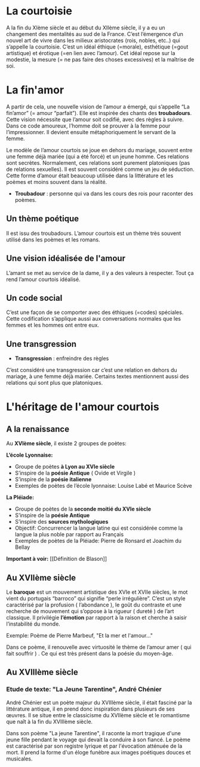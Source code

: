 # La courtoisie

A la fin du XIème siècle et au début du XIIème siècle, il y a eu un changement des mentalités au sud de la France. C’est l’émergence d’un nouvel art de vivre dans les milieux aristocrates (rois, nobles, etc..) qui s’appelle la courtoisie. C’est un idéal éthique (=morale), esthétique (=gout artistique) et érotique (=en lien avec l’amour). Cet idéal repose sur la modestie, la mesure (= ne pas faire des choses excessives) et la maîtrise de soi.
# La fin'amor

A partir de cela, une nouvelle vision de l’amour a émergé, qui s’appelle “La fin’amor” (= amour “parfait”). Elle est inspirée des chants des **troubadours**. Cette vision nécessite que l’amour soit codifié, avec des règles à suivre. Dans ce code amoureux, l’homme doit se prouver à la femme pour l’impressionner. Il devient ensuite métaphoriquement le servant de la femme. 

Le modèle de l’amour courtois se joue en dehors du mariage, souvent entre une femme déjà mariée (qui a été forcé) et un jeune homme. Ces relations sont secrètes. Normalement, ces relations sont purement platoniques (pas de relations sexuelles). Il est souvent considéré comme un jeu de séduction. Cette forme d’amour était beaucoup utilisée dans la littérature et les poèmes et moins souvent dans la réalité. 

- **Troubadour** : personne qui va dans les cours des rois pour raconter des poèmes.
## Un thème poétique

Il est issu des troubadours. L’amour courtois est un thème très souvent utilisé dans les poèmes et les romans.
## Une vision idéalisée de l'amour

L’amant se met au service de la dame, il y a des valeurs à respecter. Tout ça rend l’amour courtois idéalisé.
## Un code social

C’est une façon de se comporter avec des éthiques (=codes) spéciales. Cette codification s’applique aussi aux conversations normales que les femmes et les hommes ont entre eux.
## Une transgression

- **Transgression** : enfreindre des règles

C’est considéré une transgression car c’est une relation en dehors du mariage, à une femme déjà mariée. Certains textes mentionnent aussi des relations qui sont plus que platoniques.
# L'héritage de l'amour courtois
## A la renaissance

Au **XVIème siècle**, il existe 2 groupes de poètes:

**L’école Lyonnaise:**

- Groupe de poètes **à Lyon au XVIe siècle**
- S’inspire de la **poésie Antique** ( Ovide et Virgile )
- S’inspire de la **poésie italienne** 
- Exemples de poètes de l’école lyonnaise: Louise Labé et Maurice Scève

**La Pléiade:**

- Groupe de poètes de la **seconde moitié du XVIe siècle**
- S’inspire de la **poésie Antique**
- S’inspire des **sources mythologiques**
- Objectif: Concurrencer la langue latine qui est considérée comme la langue la plus noble par rapport au Français
- Exemples de poètes de la Pléiade: Pierre de Ronsard et Joachim du Bellay

**Important à voir:** [[Définition de Blason]]
## Au XVIIème siècle

Le **baroque** est un mouvement artistique des XVIe et XVIIe siècles, le mot vient du portugais “barroco” qui signifie “perle irrégulière”. C’est un style caractérisé par la profusion ( l’abondance ), le goût du contraste et une recherche de mouvement qui s’oppose à la rigueur ( dureté ) de l’art classique.
Il privilégie **l’émotion** par rapport à la raison et cherche à saisir l’instabilité du monde.

Exemple: Poème de Pierre Marbeuf, "Et la mer et l'amour…"

Dans ce poème, il renouvelle avec virtuosité le thème de l’amour amer ( qui fait souffrir ) . Ce qui est très présent dans la poésie du moyen-âge.
## Au XVIIIème siècle

### Etude de texte: "La Jeune Tarentine", André Chénier

André Chénier est un poète majeur du XVIIIème siècle, il était fasciné par la littérature antique, il en prend donc inspiration dans plusieurs de ses œuvres. Il se situe entre le classicisme du XVIIème siècle et le romantisme que naît à la fin du XVIIIème siècle.

Dans son poème "La jeune Tarentine", il raconte la mort tragique d'une jeune fille pendant le voyage qui devait la conduire à son fiancé. Le poème est caractérisé par son registre lyrique et par l'évocation atténuée de la mort. Il prend la forme d'un éloge funèbre aux images poétiques douces et musicales.